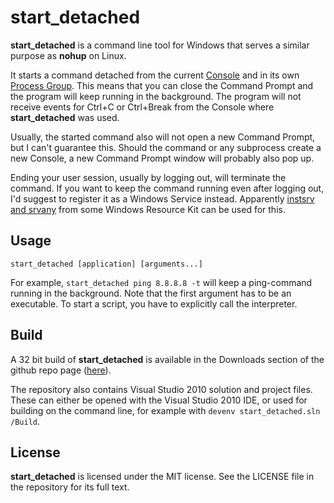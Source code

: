 start_detached
====================================

**start_detached** is a command line tool for Windows that serves a similar purpose as **nohup** on Linux.

It starts a command detached from the current [Console](http://msdn.microsoft.com/en-us/library/windows/desktop/ms682010%28v=vs.85%29.aspx) and in its own [Process Group](http://msdn.microsoft.com/en-us/library/windows/desktop/ms682083%28v=vs.85%29.aspx). This means that you can close the Command Prompt and the program will keep running in the background. The program will not receive events for Ctrl+C or Ctrl+Break from the Console where **start_detached** was used.

Usually, the started command also will not open a new Command Prompt, but I can't guarantee this. Should the command or any subprocess create a new Console, a new Command Prompt window will probably also pop up.

Ending your user session, usually by logging out, will terminate the command. If you want to keep the command running even after logging out, I'd suggest to register it as a Windows Service instead. Apparently [instsrv and srvany](http://support.microsoft.com/kb/137890) from some Windows Resource Kit can be used for this.

Usage
-----

    start_detached [application] [arguments...]

For example, `start_detached ping 8.8.8.8 -t` will keep a ping-command running in the background. Note that the first argument has to be an executable. To start a script, you have to explicitly call the interpreter.

Build
-----

A 32 bit build of **start_detached** is available in the Downloads section of the github repo page ([here](https://github.com/downloads/mooware/start_detached/start_detached.exe)).

The repository also contains Visual Studio 2010 solution and project files. These can either be opened with the Visual Studio 2010 IDE, or used for building on the command line, for example with `devenv start_detached.sln /Build`.

License
-------

**start_detached** is licensed under the MIT license. See the LICENSE file in the repository for its full text.